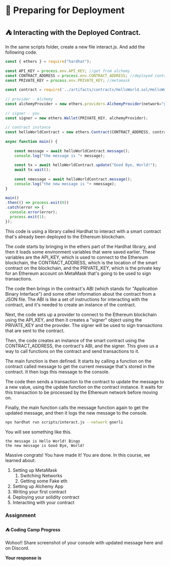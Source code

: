﻿# 🚀 Preparing for Deployment

## **⛺️ Interacting with the Deployed Contract.**

In the same scripts folder, create a new file interact.js. And add the following code.

```js
const { ethers } = require("hardhat");
 
const API_KEY = process.env.API_KEY; //get from alchemy
const CONTRACT_ADDRESS = process.env.CONTRACT_ADDRESS; //deployed contract address
const PRIVATE_KEY = process.env.PRIVATE_KEY; //metamask
 
const contract = require('../artifacts/contracts/HelloWorld.sol/HelloWorld.json');
 
// provider - Alchemy
const alchemyProvider = new ethers.providers.AlchemyProvider(network="goerli", API_KEY);
 
// signer - you
const signer = new ethers.Wallet(PRIVATE_KEY, alchemyProvider);
 
// contract instance
const helloWorldContract = new ethers.Contract(CONTRACT_ADDRESS, contract.abi, signer);
 
async function main() {
 
    const message = await helloWorldContract.message();
    console.log("the message is "+ message);
 
    const tx = await helloWorldContract.update("Good Bye, World!");
    await tx.wait();
 
    const nmessage = await helloWorldContract.message();
    console.log("the new message is "+ nmessage);
}
 
main()
.then(() => process.exit(0))
.catch(error => {
  console.error(error);
  process.exit(1);
});
```

This code is using a library called Hardhat to interact with a smart contract that's already been deployed to the Ethereum blockchain.

The code starts by bringing in the ethers part of the Hardhat library, and then it loads some environment variables that were saved earlier. These variables are the API_KEY, which is used to connect to the Ethereum blockchain, the CONTRACT_ADDRESS, which is the location of the smart contract on the blockchain, and the PRIVATE_KEY, which is the private key for an Ethereum account on MetaMask that's going to be used to sign transactions.

The code then brings in the contract's ABI (which stands for "Application Binary Interface") and some other information about the contract from a JSON file. The ABI is like a set of instructions for interacting with the contract, and it's needed to create an instance of the contract.

Next, the code sets up a provider to connect to the Ethereum blockchain using the API_KEY, and then it creates a "signer" object using the PRIVATE_KEY and the provider. The signer will be used to sign transactions that are sent to the contract.

Then, the code creates an instance of the smart contract using the CONTRACT_ADDRESS, the contract's ABI, and the signer. This gives us a way to call functions on the contract and send transactions to it.

The main function is then defined. It starts by calling a function on the contract called message to get the current message that's stored in the contract. It then logs this message to the console.

The code then sends a transaction to the contract to update the message to a new value, using the update function on the contract instance. It waits for this transaction to be processed by the Ethereum network before moving on.

Finally, the main function calls the message function again to get the updated message, and then it logs the new message to the console.

```bash
npx hardhat run scripts/interact.js --network goerli
```

You will see something like this.

```
the message is Hello World! Bingo
the new message is Good Bye, World!
```

Massive congrats! You have made it! You are done. In this course, we learned about:

1.  Setting up MetaMask
    1.  Switching Networks
    2.  Getting some Fake eth
2.  Setting up Alchemy App
3.  Writing your first contract
4.  Deploying your solidity contract
5.  Interacting with your contract

### Assignment

#### ⛺️ Coding Camp Progress

Wohoo!! Share screenshot of your console with updated message here and on Discord.

**Your response is**
